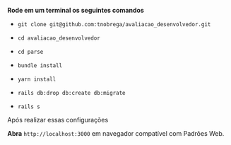 
**Rode em um terminal os seguintes comandos**

* `git clone git@github.com:tnobrega/avaliacao_desenvolvedor.git`

* `cd avaliacao_desenvolvedor`

* `cd parse`

* `bundle install`

* `yarn install`

* `rails db:drop db:create db:migrate`

* `rails s`

Após realizar essas configurações

**Abra** `http://localhost:3000` em navegador compatível com Padrões Web.
